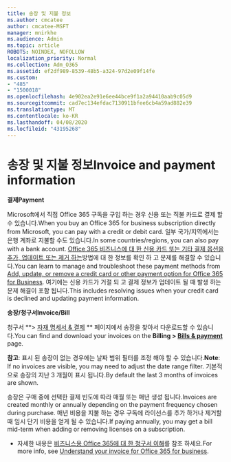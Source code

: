 ```yaml
---
title: 송장 및 지불 정보
ms.author: cmcatee
author: cmcatee-MSFT
manager: mnirkhe
ms.audience: Admin
ms.topic: article
ROBOTS: NOINDEX, NOFOLLOW
localization_priority: Normal
ms.collection: Adm_O365
ms.assetid: ef2df989-8539-48b5-a324-97d2e09f14fe
ms.custom:
- "485"
- "1500018"
ms.openlocfilehash: 4e902ea2e91e6ee44bce9f1a2a94410aab9c05d9
ms.sourcegitcommit: cad7ec134efdac7130911bfee6cb4a59ad882e39
ms.translationtype: MT
ms.contentlocale: ko-KR
ms.lasthandoff: 04/08/2020
ms.locfileid: "43195268"
---
```

# <a name="invoice-and-payment-information"></a><span data-ttu-id="214d5-102">송장 및 지불 정보</span><span class="sxs-lookup"><span data-stu-id="214d5-102">Invoice and payment information</span></span>

<span data-ttu-id="214d5-103">**결제**</span><span class="sxs-lookup"><span data-stu-id="214d5-103">**Payment**</span></span>

<span data-ttu-id="214d5-104">Microsoft에서 직접 Office 365 구독을 구입 하는 경우 신용 또는 직불 카드로 결제 할 수 있습니다.</span><span class="sxs-lookup"><span data-stu-id="214d5-104">When you buy an Office 365 for business subscription directly from Microsoft, you can pay with a credit or debit card.</span></span>  <span data-ttu-id="214d5-105">일부 국가/지역에서는 은행 계좌로 지불할 수도 있습니다.</span><span class="sxs-lookup"><span data-stu-id="214d5-105">In some countries/regions, you can also pay with a bank account.</span></span>  <span data-ttu-id="214d5-106">[Office 365 비즈니스에 대 한 신용 카드 또는 기타 결제 옵션을 추가, 업데이트 또는 제거 하는](https://go.microsoft.com/fwlink/?linkid=2118133)방법에 대 한 정보를 확인 하 고 문제를 해결할 수 있습니다.</span><span class="sxs-lookup"><span data-stu-id="214d5-106">You can learn to manage and troubleshoot these payment methods from [Add, update, or remove a credit card or other payment option for Office 365 for Business](https://go.microsoft.com/fwlink/?linkid=2118133).</span></span>  <span data-ttu-id="214d5-107">여기에는 신용 카드가 거절 되 고 결제 정보가 업데이트 될 때 발생 하는 문제 해결이 포함 됩니다.</span><span class="sxs-lookup"><span data-stu-id="214d5-107">This includes resolving issues when your credit card is declined and updating payment information.</span></span>

<span data-ttu-id="214d5-108">**송장/청구서**</span><span class="sxs-lookup"><span data-stu-id="214d5-108">**Invoice/Bill**</span></span>

<span data-ttu-id="214d5-109">청구서 \*\*> [자재 명세서 & 결제](https://go.microsoft.com/fwlink/p/?linkid=848039) \*\* 페이지에서 송장을 찾아서 다운로드할 수 있습니다.</span><span class="sxs-lookup"><span data-stu-id="214d5-109">You can find and download your invoices on the **Billing > [Bills & payment](https://go.microsoft.com/fwlink/p/?linkid=848039)** page.</span></span>  

<span data-ttu-id="214d5-110">**참고**: 표시 된 송장이 없는 경우에는 날짜 범위 필터를 조정 해야 할 수 있습니다.</span><span class="sxs-lookup"><span data-stu-id="214d5-110">**Note**: If no invoices are visible, you may need to adjust the date range filter.</span></span>  <span data-ttu-id="214d5-111">기본적으로 송장의 지난 3 개월이 표시 됩니다.</span><span class="sxs-lookup"><span data-stu-id="214d5-111">By default the last 3 months of invoices are shown.</span></span>

<span data-ttu-id="214d5-112">송장은 구매 중에 선택한 결제 빈도에 따라 매월 또는 매년 생성 됩니다.</span><span class="sxs-lookup"><span data-stu-id="214d5-112">Invoices are created monthly or annually depending on the payment frequency chosen during purchase.</span></span>  <span data-ttu-id="214d5-113">매년 비용을 지불 하는 경우 구독에 라이선스를 추가 하거나 제거할 때 임시 단기 비용을 얻게 될 수 있습니다.</span><span class="sxs-lookup"><span data-stu-id="214d5-113">If paying annually, you may get a bill mid-term when adding or removing licenses on a subscription.</span></span>
 
- <span data-ttu-id="214d5-114">자세한 내용은 [비즈니스용 Office 365에 대 한 청구서 이해](https://go.microsoft.com/fwlink/?linkid=2119101)를 참조 하세요.</span><span class="sxs-lookup"><span data-stu-id="214d5-114">For more info, see [Understand your invoice for Office 365 for business](https://go.microsoft.com/fwlink/?linkid=2119101).</span></span>
